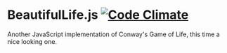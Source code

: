 # BeautifulLife.js [![Code Climate](https://codeclimate.com/github/mc-suchecki/BeautifulLife.js/badges/gpa.svg)](https://codeclimate.com/github/mc-suchecki/BeautifulLife.js)
Another JavaScript implementation of Conway's Game of Life, this time a nice looking one.
